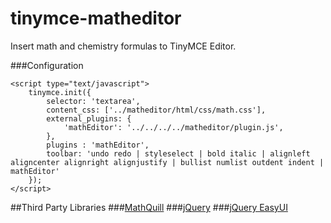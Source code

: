 # tinymce-matheditor
Insert math and chemistry formulas to TinyMCE Editor.

###Configuration
```
<script type="text/javascript">
	tinymce.init({
		selector: 'textarea',
		content_css: ['../matheditor/html/css/math.css'],
		external_plugins: {
			'mathEditor': '../../../../matheditor/plugin.js',
		},
		plugins : 'mathEditor',
		toolbar: 'undo redo | styleselect | bold italic | alignleft aligncenter alignright alignjustify | bullist numlist outdent indent | mathEditor'
	});
</script>	
```

##Third Party Libraries
###[MathQuill](http://mathquill.github.com)
###[jQuery](http://jquery.com)
###[jQuery EasyUI](http://www.jeasyui.com)
